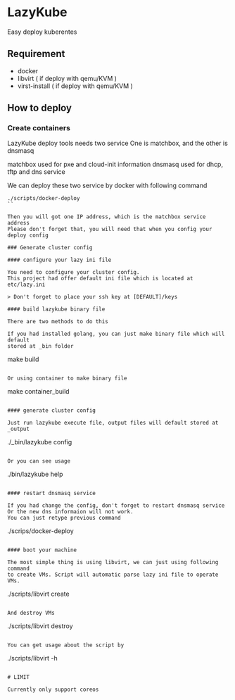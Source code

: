 # LazyKube
Easy deploy kuberentes

## Requirement

* docker
* libvirt ( if deploy with qemu/KVM )
* virst-install ( if deploy with qemu/KVM )

## How to deploy

### Create containers

LazyKube deploy tools needs two service
One is matchbox, and the other is dnsmasq

matchbox used for pxe and cloud-init information
dnsmasq used for dhcp, tftp and dns service

We can deploy these two service by docker with following command

```
./scripts/docker-deploy
``

Then you will got one IP address, which is the matchbox service address
Please don't forget that, you will need that when you config your deploy config

### Generate cluster config

#### configure your lazy ini file

You need to configure your cluster config.
This project had offer default ini file which is located at etc/lazy.ini

> Don't forget to place your ssh key at [DEFAULT]/keys

#### build lazykube binary file

There are two methods to do this

If you had installed golang, you can just make binary file which will default
stored at _bin folder

```
make build
```

Or using container to make binary file

```
make container_build
```

#### generate cluster config

Just run lazykube execute file, output files will default stored at _output

```
./_bin/lazykube config
```

Or you can see usage

```
./bin/lazykube help
```

#### restart dnsmasq service

If you had change the config, don't forget to restart dnsmasq service
Or the new dns informaion will not work.
You can just retype previous command

```
./scrips/docker-deploy
```

#### boot your machine

The most simple thing is using libvirt, we can just using following command
to create VMs. Script will automatic parse lazy ini file to operate VMs.

```
./scripts/libvirt create
```

And destroy VMs

```
./scripts/libvirt destroy
```

You can get usage about the script by

```
./scripts/libvirt -h
```

# LIMIT

Currently only support coreos

